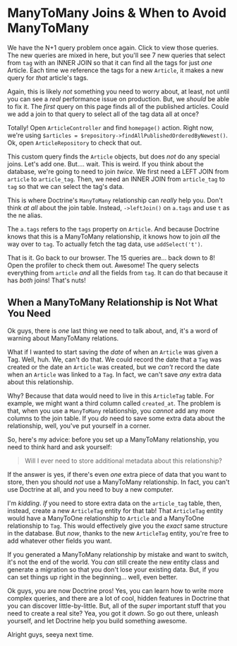 # ManyToMany Joins & When to Avoid ManyToMany

We have the N+1 query problem once again. Click to view those queries. The new
queries are mixed in here, but you'll see 7 new queries that select from `tag`
with an INNER JOIN so that it can find all the tags for just *one* Article.
Each time we reference the tags for a new `Article`, it makes a new query for
*that* article's tags.

Again, this is likely *not* something you need to worry about, at least, not until
you can see a *real* performance issue on production. But, we *should* be able to
fix it. The *first* query on this page finds all of the published articles. Could
we add a join to that query to select all of the tag data all at once?

Totally! Open `ArticleController` and find `homepage()` action. Right now, we're
using `$articles = $repository->findAllPublishedOrderedByNewest()`. Ok, open
`ArticleRepository` to check that out.

This custom query finds the `Article` objects, but does *not* do any special joins.
Let's add one. But.... wait. This is weird. If you think about the database, we're
going to need to join *twice*. We first need a LEFT JOIN from `article` to
`article_tag`. Then, we need an INNER JOIN from `article_tag` to `tag` so that
we can select the tag's data.

This is where Doctrine's `ManyToMany` relationship can *really* help you. Don't
think *at all* about the join table. Instead, `->leftJoin()` on `a.tags` and use
`t` as the ne alias.

The `a.tags` refers to the `tags` property on `Article`. And because Doctrine knows
that this is a ManyToMany relationship, it knows how to join *all* the way over to
`tag`. To actually fetch the tag data, use `addSelect('t')`.

That is it. Go back to our browser. The 15 queries are... back down to 8! Open the
profiler to check them out. Awesome! The query selects everything from `article`
*and* all the fields from `tag`. It can do that because it has *both* joins!
That's nuts!

## When a ManyToMany Relationship is Not What You Need

Ok guys, there is *one* last thing we need to talk about, and, it's a word of warning
about ManyToMany relations.

What if I wanted to start saving the *date* of when an `Article` was given a Tag.
Well, huh. We, can't do that. We could record the date that a `Tag` was created or
the date an `Article` was created, but we *can't* record the date when an `Article`
was linked to a `Tag`. In fact, we can't save *any* extra data about this relationship.

Why? Because that data would need to live in this `ArticleTag` table. For example,
we might want a third column called `created_at`. The problem is that, when you use
a `ManyToMany` relationship, you *cannot* add any more columns to the join table.
If you *do* need to save some extra data about the relationship, well, you've put
yourself in a corner.

So, here's my advice: before you set up a ManyToMany relationship, you need to think
hard and ask yourself: 

> Will I ever need to store additional metadata about this relationship?

If the answer is yes, if there's even *one* extra piece of data that you want to
store, then you should *not* use a ManyToMany relationship. In fact, you can't use
Doctrine at all, and you need to buy a new computer.

I'm *kidding*. *If* you need to store extra data on the `article_tag` table, then,
instead, create a new `ArticleTag` entity for that tab! That `ArticleTag` entity
would have a ManyToOne relationship to `Article` and a ManyToOne relationship to
`Tag`. This would effectively give you the *exact* same structure in the database.
But *now*, thanks to the new `ArticleTag` entity, you're free to add whatever other
fields you want.

If you generated a ManyToMany relationship by mistake and want to switch, it's not
the end of the world. You *can* still create the new entity class and generate a
migration so that you don't lose your existing data. But, if you can set things up
right in the beginning... well, even better.

Ok guys, you are now Doctrine pros! Yes, you can learn how to write more complex
queries, and there are a lot of cool, hidden features in Doctrine that you can
discover little-by-little. But, all of the *super* important stuff that you need
to create a real site? Yea, you got it *down*. So go out there, unleash yourself,
and let Doctrine help you build something awesome.

Alright guys, seeya next time.
